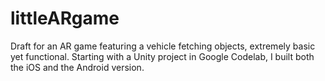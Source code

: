 # littleARgame
Draft for an AR game featuring a vehicle fetching objects, extremely basic yet functional.
Starting with a Unity project in Google Codelab, I built both the iOS and the Android version.
